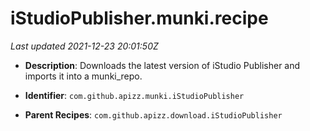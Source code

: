 # iStudioPublisher.munki.recipe

_Last updated 2021-12-23 20:01:50Z_

- **Description**: Downloads the latest version of iStudio Publisher and imports it into a munki_repo.

- **Identifier**: `com.github.apizz.munki.iStudioPublisher`

- **Parent Recipes**: `com.github.apizz.download.iStudioPublisher`
